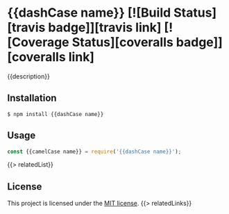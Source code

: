 # {{dashCase name}} [![Build Status][travis badge]][travis link] [![Coverage Status][coveralls badge]][coveralls link]

{{description}}

## Installation

```console
$ npm install {{dashCase name}}
```

## Usage

```js
const {{camelCase name}} = require('{{dashCase name}}');


```
{{> relatedList}}
## License

This project is licensed under the [MIT license](LICENSE).
{{> relatedLinks}}